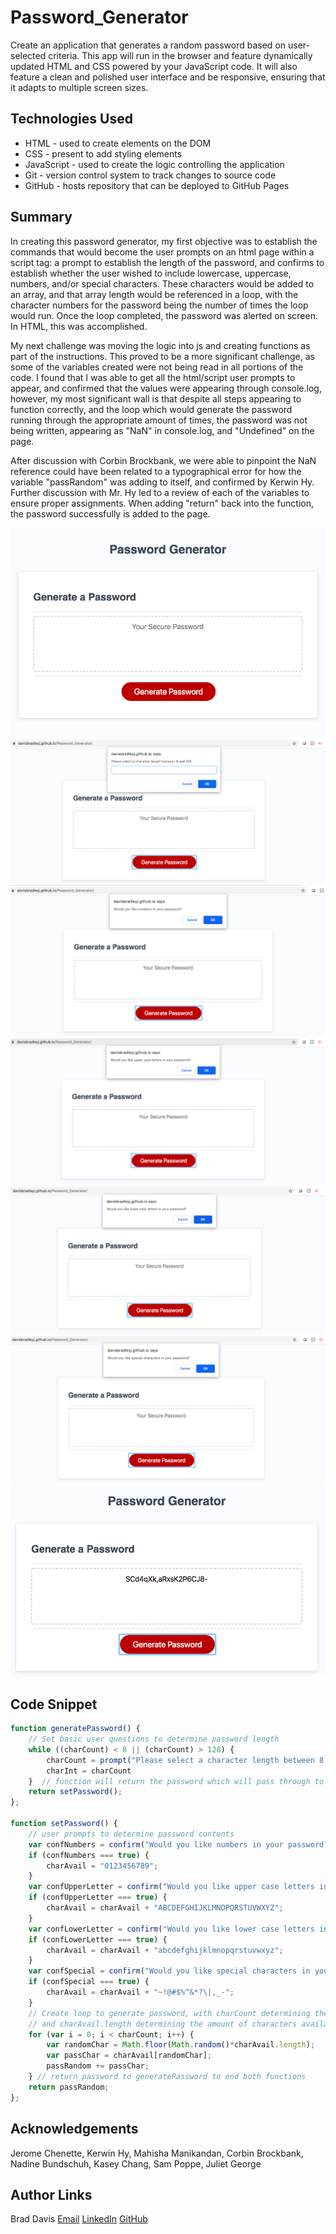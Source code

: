 # Password_Generator

Create an application that generates a random password based on user-selected criteria. This app will run in the browser and feature dynamically updated HTML and CSS powered by your JavaScript code. It will also feature a clean and polished user interface and be responsive, ensuring that it adapts to multiple screen sizes.

## Technologies Used
- HTML - used to create elements on the DOM
- CSS - present to add styling elements
- JavaScript - used to create the logic controlling the application
- Git - version control system to track changes to source code
- GitHub - hosts repository that can be deployed to GitHub Pages

## Summary

In creating this password generator, my first objective was to establish the commands that would become the user prompts on an html page within a script tag: a prompt to establish the length of the password, and confirms to establish whether the user wished to include lowercase, uppercase, numbers, and/or special characters.  These characters would be added to an array, and that array length would be referenced in a loop, with the character numbers for the password being the number of times the loop would run.  Once the loop completed, the password was alerted on screen.  In HTML, this was accomplished.

My next challenge was moving the logic into js and creating functions as part of the instructions.  This proved to be a more significant challenge, as some of the variables created were not being read in all portions of the code.  I found that I was able to get all the html/script user prompts to appear, and confirmed that the values were appearing through console.log, however, my most significant wall is that despite all steps appearing to function correctly, and the loop which would generate the password running through the appropriate amount of times, the password was not being written, appearing as "NaN" in console.log, and "Undefined" on the page.

After discussion with Corbin Brockbank, we were able to pinpoint the NaN reference could have been related to a typographical error for how the variable "passRandom" was adding to itself, and confirmed by Kerwin Hy.  Further discussion with Mr. Hy led to a review of each of the variables to ensure proper assignments.  When adding "return" back into the function, the password successfully is added to the page.

<img src="https://github.com/davisbradleyj/Password_Generator/blob/master/assets/firstLook.png">
<img src="https://github.com/davisbradleyj/Password_Generator/blob/master/assets/characterPrompt.png">
<img src="https://github.com/davisbradleyj/Password_Generator/blob/master/assets/numberPrompt.png">
<img src="https://github.com/davisbradleyj/Password_Generator/blob/master/assets/upperCasePrompt.png">
<img src="https://github.com/davisbradleyj/Password_Generator/blob/master/assets/lowerCasePrompt.png">
<img src="https://github.com/davisbradleyj/Password_Generator/blob/master/assets/specialPrompt.png">
<img src="https://github.com/davisbradleyj/Password_Generator/blob/master/assets/passwordOutput.png">

## Code Snippet

```js
function generatePassword() {
    // Set basic user questions to determine password length
    while ((charCount) < 8 || (charCount) > 128) {
        charCount = prompt("Please select a character length between 8 and 128");
        charInt = charCount
    }  // function will return the password which will pass through to passwordText.textContent
    return setPassword();
};

function setPassword() {
    // user prompts to determine password contents
    var confNumbers = confirm("Would you like numbers in your password?");
    if (confNumbers === true) {
        charAvail = "0123456789";
    }
    var confUpperLetter = confirm("Would you like upper case letters in your password?");
    if (confUpperLetter === true) {
        charAvail = charAvail + "ABCDEFGHIJKLMNOPQRSTUVWXYZ";
    }
    var confLowerLetter = confirm("Would you like lower case letters in your password?");
    if (confLowerLetter === true) {
        charAvail = charAvail + "abcdefghijklmnopqrstuvwxyz";
    }
    var confSpecial = confirm("Would you like special characters in your password?");
    if (confSpecial === true) {
        charAvail = charAvail + "~!@#$%^&*?\|,_-";
    }
    // Create loop to generate password, with charCount determining the number of iterations, per the string built above, 
    // and charAvail.length determining the amount of characters available to choose from by the loop
    for (var i = 0; i < charCount; i++) {
        var randomChar = Math.floor(Math.random()*charAvail.length);
        var passChar = charAvail[randomChar];
        passRandom += passChar;
    } // return password to generatePassword to end both functions
    return passRandom;
};
```

## Acknowledgements

Jerome Chenette, Kerwin Hy, Mahisha Manikandan, Corbin Brockbank, Nadine Bundschuh, Kasey Chang, Sam Poppe, Juliet George

## Author Links

Brad Davis
[Email](davis.bradleyj@gmail.com)
[LinkedIn](https://www.linkedin.com/in/brad-davis-7885884/)
[GitHub](https://github.com/davisbradleyj)
